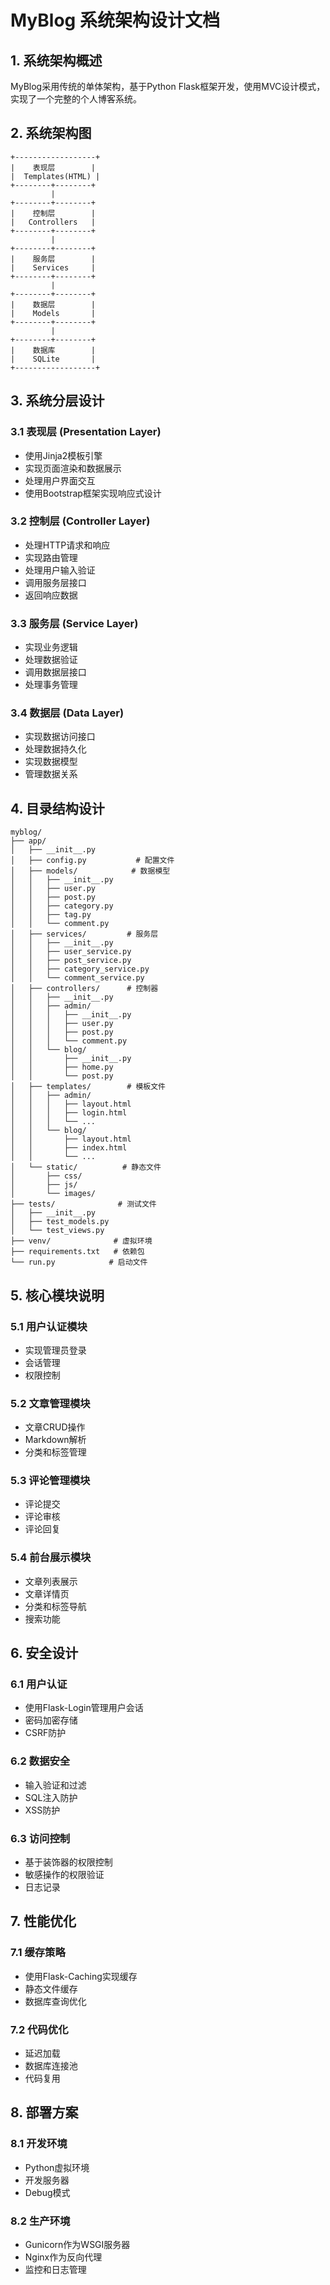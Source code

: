 # MyBlog 系统架构设计文档

## 1. 系统架构概述

MyBlog采用传统的单体架构，基于Python Flask框架开发，使用MVC设计模式，实现了一个完整的个人博客系统。

## 2. 系统架构图

```
+------------------+
|    表现层        |
|  Templates(HTML) |
+--------+--------+
         |
+--------+--------+
|    控制层        |
|   Controllers   |
+--------+--------+
         |
+--------+--------+
|    服务层        |
|    Services     |
+--------+--------+
         |
+--------+--------+
|    数据层        |
|    Models       |
+--------+--------+
         |
+--------+--------+
|    数据库        |
|    SQLite       |
+------------------+
```

## 3. 系统分层设计

### 3.1 表现层 (Presentation Layer)
- 使用Jinja2模板引擎
- 实现页面渲染和数据展示
- 处理用户界面交互
- 使用Bootstrap框架实现响应式设计

### 3.2 控制层 (Controller Layer)
- 处理HTTP请求和响应
- 实现路由管理
- 处理用户输入验证
- 调用服务层接口
- 返回响应数据

### 3.3 服务层 (Service Layer)
- 实现业务逻辑
- 处理数据验证
- 调用数据层接口
- 处理事务管理

### 3.4 数据层 (Data Layer)
- 实现数据访问接口
- 处理数据持久化
- 实现数据模型
- 管理数据关系

## 4. 目录结构设计

```
myblog/
├── app/
│   ├── __init__.py
│   ├── config.py           # 配置文件
│   ├── models/            # 数据模型
│   │   ├── __init__.py
│   │   ├── user.py
│   │   ├── post.py
│   │   ├── category.py
│   │   ├── tag.py
│   │   └── comment.py
│   ├── services/         # 服务层
│   │   ├── __init__.py
│   │   ├── user_service.py
│   │   ├── post_service.py
│   │   ├── category_service.py
│   │   └── comment_service.py
│   ├── controllers/      # 控制器
│   │   ├── __init__.py
│   │   ├── admin/
│   │   │   ├── __init__.py
│   │   │   ├── user.py
│   │   │   ├── post.py
│   │   │   └── comment.py
│   │   └── blog/
│   │       ├── __init__.py
│   │       ├── home.py
│   │       └── post.py
│   ├── templates/        # 模板文件
│   │   ├── admin/
│   │   │   ├── layout.html
│   │   │   ├── login.html
│   │   │   └── ...
│   │   └── blog/
│   │       ├── layout.html
│   │       ├── index.html
│   │       └── ...
│   └── static/          # 静态文件
│       ├── css/
│       ├── js/
│       └── images/
├── tests/              # 测试文件
│   ├── __init__.py
│   ├── test_models.py
│   └── test_views.py
├── venv/              # 虚拟环境
├── requirements.txt   # 依赖包
└── run.py            # 启动文件
```

## 5. 核心模块说明

### 5.1 用户认证模块
- 实现管理员登录
- 会话管理
- 权限控制

### 5.2 文章管理模块
- 文章CRUD操作
- Markdown解析
- 分类和标签管理

### 5.3 评论管理模块
- 评论提交
- 评论审核
- 评论回复

### 5.4 前台展示模块
- 文章列表展示
- 文章详情页
- 分类和标签导航
- 搜索功能

## 6. 安全设计

### 6.1 用户认证
- 使用Flask-Login管理用户会话
- 密码加密存储
- CSRF防护

### 6.2 数据安全
- 输入验证和过滤
- SQL注入防护
- XSS防护

### 6.3 访问控制
- 基于装饰器的权限控制
- 敏感操作的权限验证
- 日志记录

## 7. 性能优化

### 7.1 缓存策略
- 使用Flask-Caching实现缓存
- 静态文件缓存
- 数据库查询优化

### 7.2 代码优化
- 延迟加载
- 数据库连接池
- 代码复用

## 8. 部署方案

### 8.1 开发环境
- Python虚拟环境
- 开发服务器
- Debug模式

### 8.2 生产环境
- Gunicorn作为WSGI服务器
- Nginx作为反向代理
- 监控和日志管理 